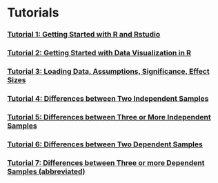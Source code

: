 # Tutorials
### [Tutorial 1: Getting Started with R and Rstudio](1_Getting_started.html)
### [Tutorial 2: Getting Started with Data Visualization in R](2_getting_started_vis_data.html)
### [Tutorial 3: Loading Data, Assumptions, Significance, Effect Sizes](3_Loading_data_assumptions_sig_effect.html)
### [Tutorial 4: Differences between Two Independent Samples](4_Two-Independent-Samples.html)
### [Tutorial 5: Differences between Three or More Independent Samples](5_Three_or_more_Independent_Samples.html)
### [Tutorial 6: Differences between Two Dependent Samples](6_Two-Dependent-Samples.html)
### [Tutorial 7: Differences between Three or more Dependent Samples (abbreviated)](7_Repeated_Measures_ANOVA.html)
